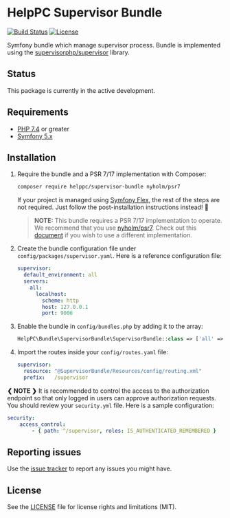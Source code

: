 # HelpPC Supervisor Bundle

[![Build Status](https://gitlab.com/helppc/supervisor-bundle/badges/master/pipeline.svg)](https://gitlab.com/helppc/supervisor-bundle)
[![License](https://poser.pugx.org/trikoder/oauth2-bundle/license)](https://packagist.org/packages/helppc/supervisor-bundle)

Symfony bundle which manage supervisor process. Bundle is implemented using the [supervisorphp/supervisor](https://github.com/supervisorphp/supervisor) library.

## Status

This package is currently in the active development.


## Requirements

* [PHP 7.4](http://php.net/releases/7_4_0.php) or greater
* [Symfony 5.x](https://symfony.com/roadmap/5.0)

## Installation

1. Require the bundle and a PSR 7/17 implementation with Composer:

    ```sh
    composer require helppc/supervisor-bundle nyholm/psr7
    ```

    If your project is managed using [Symfony Flex](https://github.com/symfony/flex), the rest of the steps are not required. Just follow the post-installation instructions instead! :tada:

    > **NOTE:** This bundle requires a PSR 7/17 implementation to operate. We recommend that you use [nyholm/psr7](https://github.com/Nyholm/psr7). Check out this [document](docs/psr-implementation-switching.md) if you wish to use a different implementation.

1. Create the bundle configuration file under `config/packages/supervisor.yaml`. Here is a reference configuration file:

    ```yaml
    supervisor:
      default_environment: all
      servers:
        all:
          localhost:
            scheme: http
            host: 127.0.0.1
            port: 9006
    ```

1. Enable the bundle in `config/bundles.php` by adding it to the array:

    ```php
    HelpPC\Bundle\SupervisorBundle\SupervisorBundle::class => ['all' => true]
    ```

1. Import the routes inside your `config/routes.yaml` file:

    ```yaml
    supervisor:
      resource: "@SupervisorBundle/Resources/config/routing.xml"
      prefix:   /supervisor
    ```

**❮ NOTE ❯** It is recommended to control the access to the authorization endpoint
so that only logged in users can approve authorization requests.
You should review your `security.yml` file. Here is a sample configuration:

```yaml
security:
    access_control:
        - { path: ^/supervisor, roles: IS_AUTHENTICATED_REMEMBERED }
```

## Reporting issues

Use the [issue tracker](https://gitlab.com/helppc/supervisor-bundle/-/issues) to report any issues you might have.

## License

See the [LICENSE](LICENSE.md) file for license rights and limitations (MIT).